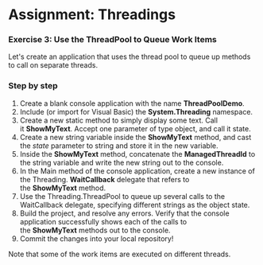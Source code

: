 ﻿# Assignment: Threadings

### Exercise 3: Use the ThreadPool to Queue Work Items

Let's create an application that uses the thread pool to queue up methods to call on separate threads.

### Step by step

1.  Create a blank console application with the name **ThreadPoolDemo**.
2.  Include (or import for Visual Basic) the **System.Threading** namespace.
3.  Create a new static method to simply display some text. Call it **ShowMyText**. Accept one parameter of type object, and call it state.
4.  Create a new string variable inside the **ShowMyText** method, and cast the _state_ parameter to string and store it in the new variable.
5.  Inside the **ShowMyText** method, concatenate the **ManagedThreadId** to the string variable and write the new string out to the console.
6.  In the Main method of the console application, create a new instance of the Threading. **WaitCallback** delegate that refers to the **ShowMyText** method.
7.  Use the Threading.ThreadPool to queue up several calls to the WaitCallback delegate, specifying different strings as the object state.
8.  Build the project, and resolve any errors. Verify that the console application successfully shows each of the calls to the **ShowMyText** methods out to the console.
9.  Commit the changes into your local repository!

Note that some of the work items are executed on different threads.